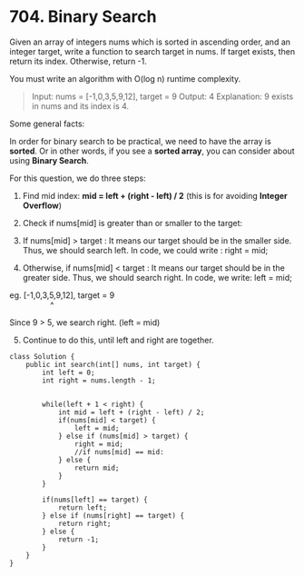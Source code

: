 # 704. Binary Search

Given an array of integers nums which is sorted in ascending order, and an integer target, write a function to search target in nums. If target exists, then return its index. Otherwise, return -1.

You must write an algorithm with O(log n) runtime complexity.

> Input: nums = [-1,0,3,5,9,12], target = 9
> Output: 4
> Explanation: 9 exists in nums and its index is 4.

Some general facts:

In order for binary search to be practical, we need to have the array is **sorted**. Or in other words, if you see a **sorted array**, you can consider about using **Binary Search**.

For this question, we do three steps:

1. Find mid index: **mid = left + (right - left) / 2** (this is for avoiding **Integer Overflow**)

2. Check if nums[mid] is greater than or smaller to the target:
3. If nums[mid] > target : It means our target should be in the smaller side. Thus, we should search left. In code, we could write : right = mid;

4. Otherwise, if nums[mid] < target : It means our target should be in the greater side. Thus, we should search right. In code, we write: left = mid;

eg. [-1,0,3,5,9,12], target = 9  
&emsp; &emsp; &emsp; &emsp;&nbsp;^

Since 9 > 5, we search right. (left = mid)

5. Continue to do this, until left and right are together.

```
class Solution {
    public int search(int[] nums, int target) {
        int left = 0;
        int right = nums.length - 1;


        while(left + 1 < right) {
            int mid = left + (right - left) / 2;
            if(nums[mid] < target) {
                left = mid;
            } else if (nums[mid] > target) {
                right = mid;
                //if nums[mid] == mid:
            } else {
                return mid;
            }
        }

        if(nums[left] == target) {
            return left;
        } else if (nums[right] == target) {
            return right;
        } else {
            return -1;
        }
    }
}
```
